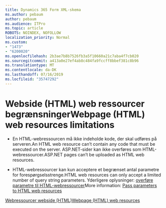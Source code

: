 ```yaml
---
title: Dynamics 365 Form XML-skema
ms.author: pebaum
author: pebaum
ms.audience: ITPro
ms.topic: article
ROBOTS: NOINDEX, NOFOLLOW
localization_priority: Normal
ms.custom:
- "1473"
- "6200020"
ms.openlocfilehash: 2b3ae7b8b7526fb3a5f10660a21c7aba4f7cb020
ms.sourcegitcommit: a413a0e27ef4ab8c484fa9fccff8bbef381c8b96
ms.translationtype: MT
ms.contentlocale: da-DK
ms.lasthandoff: 07/16/2019
ms.locfileid: "35747292"
---
```

# <a name="webpage-html-web-resources-limitations"></a><span data-ttu-id="66d3d-102">Webside (HTML) web ressourcer begrænsninger</span><span class="sxs-lookup"><span data-stu-id="66d3d-102">Webpage (HTML) web resources limitations</span></span>

* <span data-ttu-id="66d3d-103">En HTML-webressourcen må ikke indeholde kode, der skal udføres på serveren.</span><span class="sxs-lookup"><span data-stu-id="66d3d-103">An HTML web resource can’t contain any code that must be executed on the server.</span></span> <span data-ttu-id="66d3d-104">ASP.NET-sider kan ikke overføres som HTML-webressourcer.</span><span class="sxs-lookup"><span data-stu-id="66d3d-104">ASP.NET pages can’t be uploaded as HTML web resources.</span></span>

* <span data-ttu-id="66d3d-105">HTML-webressourcer kan kun acceptere et begrænset antal parametre for forespørgselsstrenge.</span><span class="sxs-lookup"><span data-stu-id="66d3d-105">HTML web resources can only accept a limited number of query string parameters.</span></span> <span data-ttu-id="66d3d-106">Yderligere oplysninger: [overføre parametre til HTML-webressourcer](https://docs.microsoft.com/en-us/dynamics365/customer-engagement/developer/webpage-html-web-resources#BKMK_PassingParametersToWebResources)</span><span class="sxs-lookup"><span data-stu-id="66d3d-106">More information: [Pass parameters to HTML web resources](https://docs.microsoft.com/en-us/dynamics365/customer-engagement/developer/webpage-html-web-resources#BKMK_PassingParametersToWebResources)</span></span>

[<span data-ttu-id="66d3d-107">Webressourcer webside (HTML)</span><span class="sxs-lookup"><span data-stu-id="66d3d-107">Webpage (HTML) web resources</span></span>](https://docs.microsoft.com/dynamics365/customer-engagement/developer/webpage-html-web-resources)
